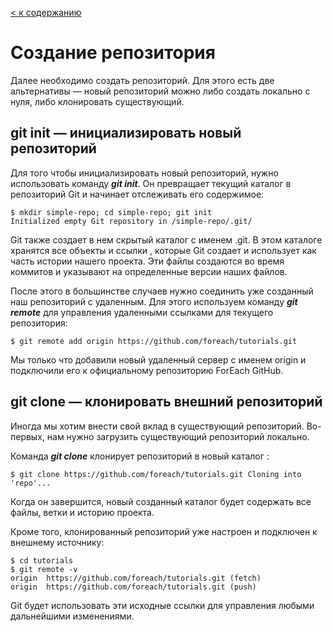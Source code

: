 [< к содержанию](./readme.md)

# Создание репозитория

Далее необходимо создать репозиторий. Для этого есть две альтернативы — новый репозиторий можно либо создать локально с нуля, либо клонировать существующий.

## git init — инициализировать новый репозиторий

Для того чтобы инициализировать новый репозиторий, нужно использовать команду ***git init***. Он превращает текущий каталог в репозиторий Git и начинает отслеживать его содержимое:

`$ mkdir simple-repo; cd simple-repo; git init`  
`Initialized empty Git repository in /simple-repo/.git/`

Git также создает в нем скрытый каталог с именем .git. В этом каталоге хранятся все объекты и ссылки , которые Git создает и использует как часть истории нашего проекта. Эти файлы создаются во время коммитов и указывают на определенные версии наших файлов.

После этого в большинстве случаев нужно соединить уже созданный наш репозиторий с удаленным. Для этого используем команду ***git remote*** для управления удаленными ссылками для текущего репозитория:

`$ git remote add origin https://github.com/foreach/tutorials.git`

Мы только что добавили новый удаленный сервер с именем origin и подключили его к официальному репозиторию ForEach GitHub.

## git clone — клонировать внешний репозиторий

Иногда мы хотим внести свой вклад в существующий репозиторий. Во-первых, нам нужно загрузить существующий репозиторий локально.

Команда ***git clone*** клонирует репозиторий в новый каталог :

`$ git clone https://github.com/foreach/tutorials.git
Cloning into 'repo'...`

Когда он завершится, новый созданный каталог будет содержать все файлы, ветки и историю проекта.

Кроме того, клонированный репозиторий уже настроен и подключен к внешнему источнику:

`$ cd tutorials`  
`$ git remote -v`  
`origin  https://github.com/foreach/tutorials.git (fetch)`  
`origin  https://github.com/foreach/tutorials.git (push)`

Git будет использовать эти исходные ссылки для управления любыми дальнейшими изменениями.